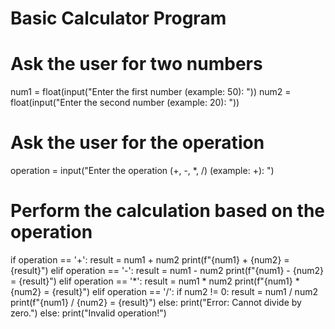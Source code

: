 # Basic Calculator Program

# Ask the user for two numbers
num1 = float(input("Enter the first number (example: 50): "))
num2 = float(input("Enter the second number (example: 20): "))

# Ask the user for the operation
operation = input("Enter the operation (+, -, *, /) (example: +): ")

# Perform the calculation based on the operation
if operation == '+':
    result = num1 + num2
    print(f"{num1} + {num2} = {result}")
elif operation == '-':
    result = num1 - num2
    print(f"{num1} - {num2} = {result}")
elif operation == '*':
    result = num1 * num2
    print(f"{num1} * {num2} = {result}")
elif operation == '/':
    if num2 != 0:
        result = num1 / num2
        print(f"{num1} / {num2} = {result}")
    else:
        print("Error: Cannot divide by zero.")
else:
    print("Invalid operation!")
